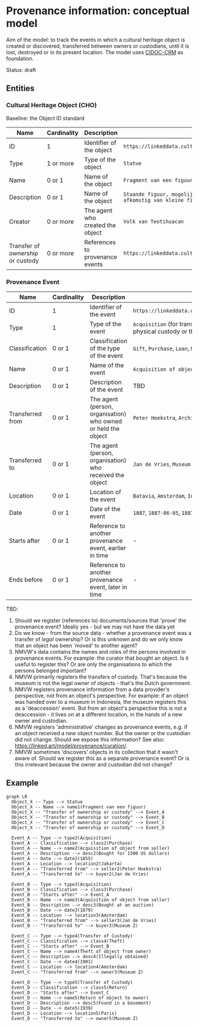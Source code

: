 # Provenance information: conceptual model

Aim of the model: to track the events in which a cultural heritage object is created or discovered, transferred between owners or custodians, until it is lost, destroyed or in its present location. The model uses [CIDOC-CRM](https://www.cidoc-crm.org/) as foundation.

Status: draft

## Entities

### Cultural Heritage Object (CHO)

Baseline: the Object ID standard

|Name|Cardinality|Description|Example|
|-|-|-|-|
|ID|1|Identifier of the object|`https://linkeddata.cultureelerfgoed.nl/colonialheritage/colonialobjects/id/13290`|
|Type|1 or more|Type of the object|`Statue`|
|Name|0 or 1|Name of the object|`Fragment van een figuur`|
|Description|0 or 1|Name of the object|`Staande figuur, mogelijk een figuur met dwerggroei voorstellend. Fragment afkomstig van kleine figurines uit graven.`|
|Creator|0 or more|The agent who created the object|`Volk van Teotihuacan`|
|Transfer of ownership or custody|0 or more|References to provenance events|`https://linkeddata.cultureelerfgoed.nl/colonialheritage/colonialobjects/id/123`|

### Provenance Event

|Name|Cardinality|Description|Example|
|-|-|-|-|
|ID|1|Identifier of the event|`https://linkeddata.cultureelerfgoed.nl/colonialheritage/colonialobjects/id/123`|
|Type|1|Type of the event|`Acquisition` (for transfer of legal ownership), `Transfer of Custody` (for transfer of physical custody or the legal responsibility for physical custody)|
|Classification|0 or 1|Classification of the type of the event|`Gift`, `Purchase`, `Loan`, `Movement`, `Theft`, `Loss`|
|Name|0 or 1|Name of the event|`Acquisition of object from seller`, `Theft of object from owner`|
|Description|0 or 1|Description of the event|TBD|
|Transferred from|0 or 1|The agent (person, organisation) who owned or held the object|`Peter Hoekstra`, `Archive A`|
|Transferred to|0 or 1|The agent (person, organisation) who received the object|`Jan de Vries`, `Museum B`|
|Location|0 or 1|Location of the event|`Batavia`, `Amsterdam`, `Indonesia`, `Java`|
|Date|0 or 1|Date of the event|`1887`, `1887-06-05`, `1887-1889`|
|Starts after|0 or 1|Reference to another provenance event, earlier in time|-|
|Ends before|0 or 1|Reference to another provenance event, later in time|-|

TBD:
1. Should we register (references to) documents/sources that 'prove' the provenance event? Ideally yes - but we may not have the data yet
1. Do we know - from the source data - whether a provenance event was a transfer of _legal_ ownership? Or is this unknown and do we only know that an object has been 'moved' to another agent?
1. NMVW's data contains the names and roles of the persons involved in provenance events. For example: the curator that bought an object. Is it useful to register this? Or are only the organisations to which the persons belonged important?
1. NMVW primarily registers the transfers of custody. That's because the museum is not the legal owner of objects - that's the Dutch government.
1. NMVW registers provenance information from a data provider's perspective, not from an object's perspective. For example: if an object was handed over to a museum in Indonesia, the museum registers this as a 'deaccession' event. But from an object's perspective this is not a deaccession - it lives on at a different location, in the hands of a new owner and custodian.
1. NMVW registers 'administrative' changes as provenance events, e.g. if an object received a new object number. But the owner or the custodian did not change. Should we expose this information? See also: https://linked.art/model/provenance/curation/.
1. NMVW sometimes 'discovers' objects in its collection that it wasn't aware of. Should we register this as a separate provenance event? Or is this irrelevant because the owner and custodian did not change?

## Example

```mermaid
graph LR
  Object_X -- Type --> Statue
  Object_X -- Name --> name1(Fragment van een figuur)
  Object_X -- "Transfer of ownership or custody" --> Event_A
  Object_X -- "Transfer of ownership or custody" --> Event_B
  Object_X -- "Transfer of ownership or custody" --> Event_C
  Object_X -- "Transfer of ownership or custody" --> Event_D

  Event_A -- Type --> type2(Acquisition)
  Event_A -- Classification --> class2(Purchase)
  Event_A -- Name --> name2(Acquisition of object from seller)
  Event_A -- Description --> desc2(Bought for 1500 US dollars)
  Event_A -- Date --> date2(1855)
  Event_A -- Location --> location2(Jakarta)
  Event_A -- "Transferred from" --> seller2(Peter Hoekstra)
  Event_A -- "Transferred to" --> buyer2(Jan de Vries)

  Event_B -- Type --> type3(Acquisition)
  Event_B -- Classification --> class3(Purchase)
  Event_B -- "Starts after" --> Event_A
  Event_B -- Name --> name3(Acquisition of object from seller)
  Event_B -- Description --> desc3(Bought at an auction)
  Event_B -- Date --> date3(1879)
  Event_B -- Location --> location3(Amsterdam)
  Event_B -- "Transferred from" --> seller3(Jan de Vries)
  Event_B -- "Transferred to" --> buyer3(Museum Z)

  Event_C -- Type --> type4(Transfer of Custody)
  Event_C -- Classification --> class4(Theft)
  Event_C -- "Starts after" --> Event_B
  Event_C -- Name --> name4(Theft of object from owner)
  Event_C -- Description --> desc4(Illegally obtained)
  Event_C -- Date --> date4(1901)
  Event_C -- Location --> location4(Amsterdam)
  Event_C -- "Transferred from" --> owner3(Museum Z)

  Event_D -- Type --> type5(Transfer of Custody)
  Event_D -- Classification --> class5(Return)
  Event_D -- "Starts after" --> Event_C
  Event_D -- Name --> name5(Return of object to owner)
  Event_D -- Description --> desc5(Found in a basement)
  Event_D -- Date --> date5(1939)
  Event_D -- Location --> location5(Paris)
  Event_D -- "Transferred to" --> owner5(Museum Z)
```

